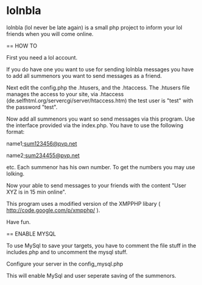 lolnbla
=======

lolnbla (lol never be late again) is a small php project to inform your lol friends when you will come online.

== HOW TO

First you need a lol account.

If you do have one you want to use for sending lolnbla messages you have to add all summenors you want to send messages as a friend.

Next edit the config.php the .htusers, and the .htaccess.
The .htusers file manages the access to your site, via .htaccess (de.selfhtml.org/servercgi/server/htaccess.htm) the test user is "test" with the password "test".

Now add all summenors you want so send messages via this program. Use the interface provided via the index.php.
You have to use the following format:

name1;sum123456@pvp.net

name2;sum234455@pvp.net

etc.
Each summenor has his own number. To get the numbers you may use lolking.

Now your able to send messages to your friends with the content "User XYZ is in 15 min online".

This program uses a modified version of the XMPPHP libary ( http://code.google.com/p/xmpphp/ ).

Have fun.

== ENABLE MYSQL

To use MySql to save your targets, you have to comment the file stuff in the includes.php and to uncomment the mysql stuff.

Configure your server in the config_mysql.php

This will enable MySql and user seperate saving of the summenors.
